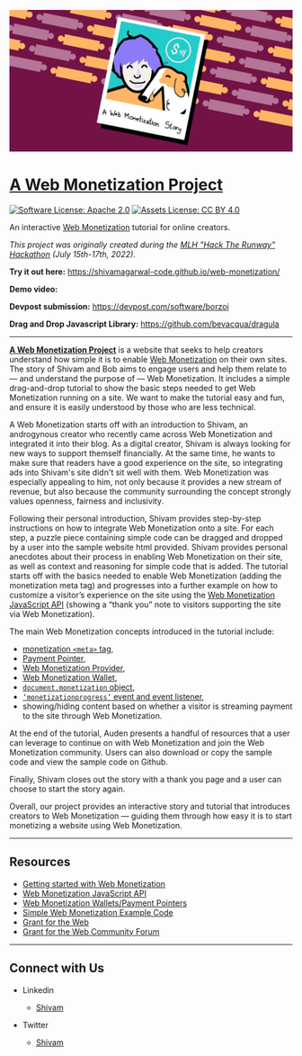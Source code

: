 ![Polaroid of Shivam and Bob](assets/preview_1280x640.png)

# [**A Web Monetization Project**](https://shivamagarwal-code.github.io/web-monetization/)

[![Software License: Apache 2.0](https://img.shields.io/badge/License-Apache%202.0-blue.svg)](https://opensource.org/licenses/Apache-2.0)
[![Assets License: CC BY 4.0](https://img.shields.io/badge/License-CC%20BY%204.0-lightgrey.svg)](https://creativecommons.org/licenses/by/4.0/)

An interactive [Web Monetization](https://webmonetization.org/) tutorial for online creators.

_This project was originally created during the [MLH "Hack The Runway" Hackathon](https://hacktherunway.devpost.com/) (July 15th-17th, 2022)._

**Try it out here:** https://shivamagarwal-code.github.io/web-monetization/

**Demo video:** 

**Devpost submission:** https://devpost.com/software/borzoi

**Drag and Drop Javascript Library:** https://github.com/bevacqua/dragula

---

[**A Web Monetization Project**](https://shivamagarwal-code.github.io/web-monetization/) is a website that 
seeks to help creators understand how simple it is to enable [Web Monetization](https://webmonetization.org/) 
on their own sites. The story of Shivam and Bob aims to engage users and help them relate to — and 
understand the purpose of — Web Monetization. It includes a simple drag-and-drop tutorial to show the basic 
steps needed to get Web Monetization running on a site. We want to make the tutorial easy and fun, and ensure 
it is easily understood by those who are less technical.

A Web Monetization starts off with an introduction to Shivam, an androgynous creator who recently 
came across Web Monetization and integrated it into their blog. As a digital creator, Shivam is always 
looking for new ways to support themself financially. At the same time, he wants to make sure that 
readers have a good experience on the site, so integrating ads into Shivam's site didn't sit well with 
them. Web Monetization was especially appealing to him, not only because it provides a new stream of 
revenue, but also because the community surrounding the concept strongly values openness, fairness and 
inclusivity.

Following their personal introduction, Shivam provides step-by-step instructions on how to integrate Web 
Monetization onto a site. For each step, a puzzle piece containing simple code can be dragged and dropped 
by a user into the sample website html provided. Shivam provides personal anecdotes about their process in 
enabling Web Monetization on their site, as well as context and reasoning for simple code that is added. 
The tutorial starts off with the basics needed to enable Web Monetization (adding the monetization meta 
tag) and progresses into a further example on how to customize a visitor’s experience on the site using 
the [Web Monetization JavaScript API](https://webmonetization.org/docs/api) (showing a “thank you” note 
to visitors supporting the site via Web Monetization).

The main Web Monetization concepts introduced in the tutorial include: 
- [monetization `<meta>` tag](https://webmonetization.org/docs/getting-started#3-create-your-meta-tag), 
- [Payment Pointer](https://paymentpointers.org/), 
- [Web Monetization Provider](https://webmonetization.org/docs/sending), 
- [Web Monetization Wallet](https://webmonetization.org/docs/ilp-wallets), 
- [`document.monetization` object](https://webmonetization.org/docs/api#documentmonetization), 
- [`‘monetizationprogress’` event and event listener](https://webmonetization.org/docs/api#monetizationprogress), 
- showing/hiding content based on whether a visitor is streaming payment to the site through Web Monetization.

At the end of the tutorial, Auden presents a handful of resources that a user can leverage to continue on 
with Web Monetization and join the Web Monetization community. Users can also download or copy the sample 
code and view the sample code on Github.

Finally, Shivam closes out the story with a thank you page and a user can choose to start the story again.

Overall, our project provides an interactive story and tutorial that introduces creators to Web Monetization 
— guiding them through how easy it is to start monetizing a website using Web Monetization.

---

## Resources

- [Getting started with Web Monetization](https://webmonetization.org/docs/getting-started)
- [Web Monetization JavaScript API](https://webmonetization.org/docs/api)
- [Web Monetization Wallets/Payment Pointers](https://webmonetization.org/docs/ilp-wallets#payment-pointers)
- [Simple Web Monetization Example Code](https://github.com/ShivamAgarwal-code/web-monetization-base/blob/master/simple.html)
- [Grant for the Web](https://grantfortheweb.org/)
- [Grant for the Web Community Forum](https://forum.grantfortheweb.org/)

---

## Connect with Us
- Linkedin
  - [Shivam](https://www.linkedin.com/in/shivam-agarwal-code/)

- Twitter
  - [Shivam](https://twitter.com/ShivamA40077372)
  
